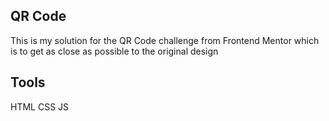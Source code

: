 ## QR Code
This is my solution for the QR Code challenge from Frontend Mentor which is to get as close as possible to the original design

## Tools
HTML CSS JS